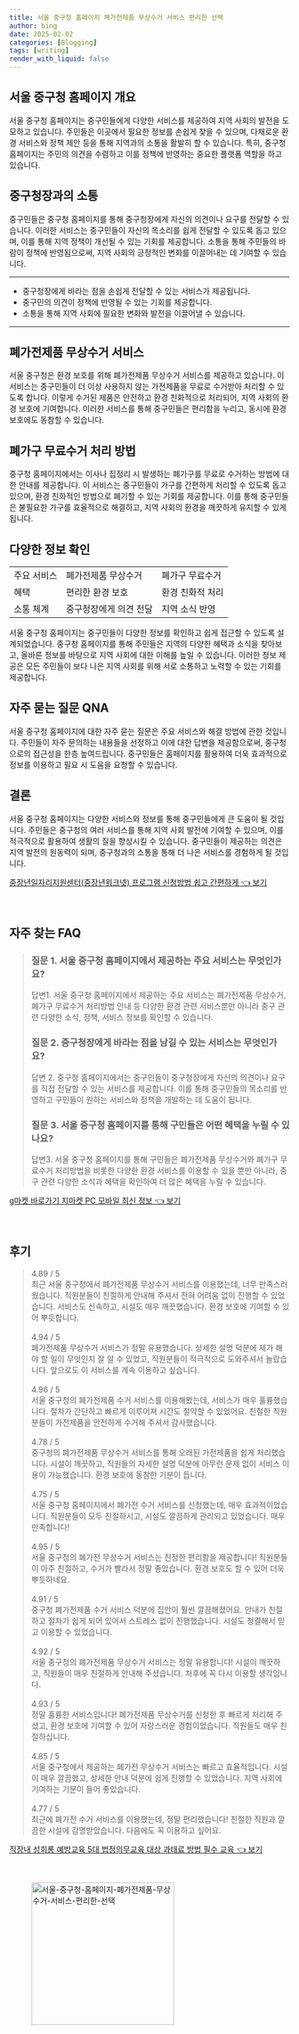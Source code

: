 ```yaml
---
title: 서울 중구청 홈페이지 폐가전제품 무상수거 서비스 편리한 선택
author: bing
date: 2025-02-02
categories: [Blogging]
tags: [writing]
render_with_liquid: false
---
```



<h2 id='서울 중구청 홈페이지 개요'>서울 중구청 홈페이지 개요</h2>

<p>서울 중구청 홈페이지는 중구민들에게 다양한 서비스를 제공하여 지역 사회의 발전을 도모하고 있습니다. 주민들은 이곳에서 필요한 정보를 손쉽게 찾을 수 있으며, 다채로운 환경 서비스와 정책 제안 등을 통해 지역과의 소통을 활발히 할 수 있습니다. 특히, 중구청 홈페이지는 주민의 의견을 수렴하고 이를 정책에 반영하는 중요한 플랫폼 역할을 하고 있습니다.</p>

<h2 id='중구청장과의 소통'>중구청장과의 소통</h2>

<p>중구민들은 중구청 홈페이지를 통해 중구청장에게 자신의 의견이나 요구를 전달할 수 있습니다. 이러한 서비스는 중구민들이 자신의 목소리를 쉽게 전달할 수 있도록 돕고 있으며, 이를 통해 지역 정책이 개선될 수 있는 기회를 제공합니다. 소통을 통해 주민들의 바람이 정책에 반영됨으로써, 지역 사회의 긍정적인 변화를 이끌어내는 데 기여할 수 있습니다.</p>

<hr />

<ul>
    <li>중구청장에게 바라는 점을 손쉽게 전달할 수 있는 서비스가 제공됩니다.</li>
    <li>중구민의 의견이 정책에 반영될 수 있는 기회를 제공합니다.</li>
    <li>소통을 통해 지역 사회에 필요한 변화와 발전을 이끌어낼 수 있습니다.</li>
</ul>

<hr />

<h2 id='폐가전제품 무상수거 서비스'>폐가전제품 무상수거 서비스</h2>

<p>서울 중구청은 환경 보호를 위해 폐가전제품 무상수거 서비스를 제공하고 있습니다. 이 서비스는 중구민들이 더 이상 사용하지 않는 가전제품을 무료로 수거받아 처리할 수 있도록 합니다. 이렇게 수거된 제품은 안전하고 환경 친화적으로 처리되어, 지역 사회의 환경 보호에 기여합니다. 이러한 서비스를 통해 중구민들은 편리함을 누리고, 동시에 환경 보호에도 동참할 수 있습니다.</p>

<h2 id='폐가구 무료수거 처리 방법'>폐가구 무료수거 처리 방법</h2>

<p>중구청 홈페이지에서는 이사나 집정리 시 발생하는 폐가구를 무료로 수거하는 방법에 대한 안내를 제공합니다. 이 서비스는 중구민들이 가구를 간편하게 처리할 수 있도록 돕고 있으며, 환경 친화적인 방법으로 폐기할 수 있는 기회를 제공합니다. 이를 통해 중구민들은 불필요한 가구를 효율적으로 해결하고, 지역 사회의 환경을 깨끗하게 유지할 수 있게 됩니다.</p>

<h2 id='다양한 정보 확인'>다양한 정보 확인</h2>

<table>
    <tr>
        <td>주요 서비스</td>
        <td>폐가전제품 무상수거</td>
        <td>폐가구 무료수거</td>
    </tr>
    <tr>
        <td>혜택</td>
        <td>편리한 환경 보호</td>
        <td>환경 친화적 처리</td>
    </tr>
    <tr>
        <td>소통 체계</td>
        <td>중구청장에게 의견 전달</td>
        <td>지역 소식 반영</td>
    </tr>
</table>

<p>서울 중구청 홈페이지는 중구민들이 다양한 정보를 확인하고 쉽게 접근할 수 있도록 설계되었습니다. 중구청 홈페이지를 통해 주민들은 지역의 다양한 혜택과 소식을 찾아보고, 올바른 정보를 바탕으로 지역 사회에 대한 이해를 높일 수 있습니다. 이러한 정보 제공은 모든 주민들이 보다 나은 지역 사회를 위해 서로 소통하고 노력할 수 있는 기회를 제공합니다.</p>

<h2 id='자주 묻는 질문 QNA'>자주 묻는 질문 QNA</h2>

<p>서울 중구청 홈페이지에 대한 자주 묻는 질문은 주요 서비스와 해결 방법에 관한 것입니다. 주민들이 자주 문의하는 내용들을 선정하고 이에 대한 답변을 제공함으로써, 중구청으로의 접근성을 한층 높여드립니다. 중구민들은 홈페이지를 활용하여 더욱 효과적으로 정보를 이용하고 필요 시 도움을 요청할 수 있습니다.</p>

<h2 id='결론'>결론</h2>

<p>서울 중구청 홈페이지는 다양한 서비스와 정보를 통해 중구민들에게 큰 도움이 될 것입니다. 주민들은 중구청의 여러 서비스를 통해 지역 사회 발전에 기여할 수 있으며, 이를 적극적으로 활용하여 생활의 질을 향상시킬 수 있습니다. 중구민들이 제공하는 의견은 지역 발전의 원동력이 되며, 중구청과의 소통을 통해 더 나은 서비스를 경험하게 될 것입니다.</p>


<p><a class="click-button" title="중장년일자리지원센터(중장년워크넷) 프로그램 신청방법 쉽고 간편하게" href="https://yellowplanner.github.io/posts/%EC%A4%91%EC%9E%A5%EB%85%84%EC%9D%BC%EC%9E%90%EB%A6%AC%EC%A7%80%EC%9B%90%EC%84%BC%ED%84%B0(%EC%A4%91%EC%9E%A5%EB%85%84%EC%9B%8C%ED%81%AC%EB%84%B7)-%ED%94%84%EB%A1%9C%EA%B7%B8%EB%9E%A8-%EC%8B%A0%EC%B2%AD%EB%B0%A9%EB%B2%95-%EC%89%BD%EA%B3%A0-%EA%B0%84%ED%8E%B8%ED%95%98%EA%B2%8C/" rel="dofollow">중장년일자리지원센터(중장년워크넷) 프로그램 신청방법 쉽고 간편하게 👈 보기</a></p><br>
<h2 id='자주_찾는_FAQ'>자주 찾는 FAQ</h2>
<div itemscope="" itemtype="https://schema.org/FAQPage"> 
<blockquote> 
<div itemscope="" itemprop="mainEntity" itemtype="https://schema.org/Question"> 
<h3 itemprop="name">질문 1. 서울 중구청 홈페이지에서 제공하는 주요 서비스는 무엇인가요?</h3> 
<div itemscope="" itemprop="acceptedAnswer" itemtype="https://schema.org/Answer"> 
<span itemprop="text"> 
<p>답변1. 서울 중구청 홈페이지에서 제공하는 주요 서비스는 폐가전제품 무상수거, 폐가구 무료수거 처리방법 안내 등 다양한 환경 관련 서비스뿐만 아니라 중구 관련 다양한 소식, 정책, 서비스 정보를 확인할 수 있습니다.</p> 
</span> 
</div> 
</div> 

<div itemscope="" itemprop="mainEntity" itemtype="https://schema.org/Question"> 
<h3 itemprop="name">질문 2. 중구청장에게 바라는 점을 남길 수 있는 서비스는 무엇인가요?</h3> 
<div itemscope="" itemprop="acceptedAnswer" itemtype="https://schema.org/Answer"> 
<span itemprop="text"> 
<p>답변 2. 중구청 홈페이지에서는 중구민들이 중구청장에게 자신의 의견이나 요구를 직접 전달할 수 있는 서비스를 제공합니다. 이를 통해 중구민들의 목소리를 반영하고 구민들이 원하는 서비스와 정책을 개발하는 데 도움이 됩니다.</p> 
</span> 
</div> 
</div> 

<div itemscope="" itemprop="mainEntity" itemtype="https://schema.org/Question"> 
<h3 itemprop="name">질문 3. 서울 중구청 홈페이지를 통해 구민들은 어떤 혜택을 누릴 수 있나요?</h3> 
<div itemscope="" itemprop="acceptedAnswer" itemtype="https://schema.org/Answer"> 
<span itemprop="text"> 
<p>답변3. 서울 중구청 홈페이지를 통해 구민들은 폐가전제품 무상수거와 폐가구 무료수거 처리방법을 비롯한 다양한 환경 서비스를 이용할 수 있을 뿐만 아니라, 중구 관련 다양한 소식과 혜택을 확인하여 더 많은 혜택을 누릴 수 있습니다.</p> 
</span> 
</div> 
</div> 
</blockquote> 
</div>
<p><a class="click-button" title="g마켓 바로가기 지마켓 PC 모바일 최신 정보" href="https://yellowplanner.github.io/posts/g%EB%A7%88%EC%BC%93-%EB%B0%94%EB%A1%9C%EA%B0%80%EA%B8%B0-%EC%A7%80%EB%A7%88%EC%BC%93-PC-%EB%AA%A8%EB%B0%94%EC%9D%BC-%EC%B5%9C%EC%8B%A0-%EC%A0%95%EB%B3%B4/" rel="dofollow">g마켓 바로가기 지마켓 PC 모바일 최신 정보 👈 보기</a></p><br>
<h2 id='후기'>후기</h2>
<div itemscope itemtype="https://schema.org/Product">
  <blockquote>
  <div itemprop="review" itemscope itemtype="https://schema.org/Review">
      <div itemprop="reviewRating" itemscope itemtype="https://schema.org/Rating"> <span itemprop="ratingValue">4.89</span> / <span itemprop="bestRating">5</span> </div>
      <span itemprop="reviewBody">최근 서울 중구청에서 폐가전제품 무상수거 서비스를 이용했는데, 너무 만족스러웠습니다. 직원분들이 친절하게 안내해 주셔서 전혀 어려움 없이 진행할 수 있었습니다. 서비스도 신속하고, 시설도 매우 깨끗했습니다. 환경 보호에 기여할 수 있어 뿌듯합니다.</span>
  </div>
  <br>
  <div itemprop="review" itemscope itemtype="https://schema.org/Review">
      <div itemprop="reviewRating" itemscope itemtype="https://schema.org/Rating"> <span itemprop="ratingValue">4.94</span> / <span itemprop="bestRating">5</span> </div>
      <span itemprop="reviewBody">폐가전제품 무상수거 서비스가 정말 유용했습니다. 상세한 설명 덕분에 제가 해야 할 일이 무엇인지 잘 알 수 있었고, 직원분들이 적극적으로 도와주셔서 놀랐습니다. 앞으로도 이 서비스를 계속 이용하고 싶습니다.</span>
  </div>
  <br>
  <div itemprop="review" itemscope itemtype="https://schema.org/Review">
      <div itemprop="reviewRating" itemscope itemtype="https://schema.org/Rating"> <span itemprop="ratingValue">4.96</span> / <span itemprop="bestRating">5</span> </div>
      <span itemprop="reviewBody">서울 중구청의 폐가전제품 수거 서비스를 이용해봤는데, 서비스가 매우 훌륭했습니다. 절차가 간단하고 빠르게 이루어져 시간도 절약할 수 있었어요. 친절한 직원분들이 가전제품을 안전하게 수거해 주셔서 감사했습니다.</span>
  </div>
  <br>
  <div itemprop="review" itemscope itemtype="https://schema.org/Review">
      <div itemprop="reviewRating" itemscope itemtype="https://schema.org/Rating"> <span itemprop="ratingValue">4.78</span> / <span itemprop="bestRating">5</span> </div>
      <span itemprop="reviewBody">중구청의 폐가전제품 무상수거 서비스를 통해 오래된 가전제품을 쉽게 처리했습니다. 시설이 깨끗하고, 직원들의 자세한 설명 덕분에 아무런 문제 없이 서비스 이용이 가능했습니다. 환경 보호에 동참한 기분이 듭니다.</span>
  </div>
  <br>
  <div itemprop="review" itemscope itemtype="https://schema.org/Review">
      <div itemprop="reviewRating" itemscope itemtype="https://schema.org/Rating"> <span itemprop="ratingValue">4.75</span> / <span itemprop="bestRating">5</span> </div>
      <span itemprop="reviewBody">서울 중구청 홈페이지에서 폐가전 수거 서비스를 신청했는데, 매우 효과적이었습니다. 직원분들이 모두 친절하시고, 시설도 깔끔하게 관리되고 있었습니다. 매우 만족합니다!</span>
  </div>
  <br>
  <div itemprop="review" itemscope itemtype="https://schema.org/Review">
      <div itemprop="reviewRating" itemscope itemtype="https://schema.org/Rating"> <span itemprop="ratingValue">4.95</span> / <span itemprop="bestRating">5</span> </div>
      <span itemprop="reviewBody">서울 중구청의 폐가전 무상수거 서비스는 진정한 편리함을 제공합니다! 직원분들이 아주 친절하고, 수거가 빨라서 정말 좋았습니다. 환경 보호도 할 수 있어 더욱 뿌듯하네요.</span>
  </div>
  <br>
  <div itemprop="review" itemscope itemtype="https://schema.org/Review">
      <div itemprop="reviewRating" itemscope itemtype="https://schema.org/Rating"> <span itemprop="ratingValue">4.91</span> / <span itemprop="bestRating">5</span> </div>
      <span itemprop="reviewBody">중구청 폐가전제품 수거 서비스 덕분에 집안이 훨씬 깔끔해졌어요. 안내가 친절하고 절차가 쉽게 되어 있어서 스트레스 없이 진행했습니다. 시설도 청결해서 믿고 이용할 수 있었습니다.</span>
  </div>
  <br>
  <div itemprop="review" itemscope itemtype="https://schema.org/Review">
      <div itemprop="reviewRating" itemscope itemtype="schema.org/Rating"> <span itemprop="ratingValue">4.92</span> / <span itemprop="bestRating">5</span> </div>
      <span itemprop="reviewBody">서울 중구청의 폐가전제품 무상수거 서비스는 정말 유용합니다! 시설이 깨끗하고, 직원들이 매우 친절하게 안내해 주셨습니다. 차후에 꼭 다시 이용할 생각입니다.</span>
  </div>
  <br>
  <div itemprop="review" itemscope itemtype="https://schema.org/Review">
      <div itemprop="reviewRating" itemscope itemtype="schema.org/Rating"> <span itemprop="ratingValue">4.93</span> / <span itemprop="bestRating">5</span> </div>
      <span itemprop="reviewBody">정말 훌륭한 서비스입니다! 폐가전제품 무상수거를 신청한 후 빠르게 처리해 주셨고, 환경 보호에 기여할 수 있어 자랑스러운 경험이었습니다. 직원들도 매우 친절하십니다.</span>
  </div>
  <br>
  <div itemprop="review" itemscope itemtype="https://schema.org/Review">
      <div itemprop="reviewRating" itemscope itemtype="schema.org/Rating"> <span itemprop="ratingValue">4.85</span> / <span itemprop="bestRating">5</span> </div>
      <span itemprop="reviewBody">서울 중구청에서 제공하는 폐가전 무상수거 서비스는 빠르고 효율적입니다. 시설이 매우 깔끔했고, 상세한 안내 덕분에 쉽게 진행할 수 있었습니다. 지역 사회에 기여하는 기분이 들어 좋았습니다.</span>
  </div>
  <br>
  <div itemprop="review" itemscope itemtype="https://schema.org/Review">
      <div itemprop="reviewRating" itemscope itemtype="schema.org/Rating"> <span itemprop="ratingValue">4.77</span> / <span itemprop="bestRating">5</span> </div>
      <span itemprop="reviewBody">최근에 폐가전 수거 서비스를 이용했는데, 정말 편리했습니다! 친절한 직원과 깔끔한 시설에 감명받았습니다. 다음에도 꼭 이용하고 싶어요.</span>
  </div>
  </blockquote>
</div>
<p><a class="click-button" title="직장내 성희롱 예방교육 5대 법정의무교육 대상 과태료 방법 필수 교육" href="https://yellowplanner.github.io/posts/%EC%A7%81%EC%9E%A5%EB%82%B4-%EC%84%B1%ED%9D%AC%EB%A1%B1-%EC%98%88%EB%B0%A9%EA%B5%90%EC%9C%A1-5%EB%8C%80-%EB%B2%95%EC%A0%95%EC%9D%98%EB%AC%B4%EA%B5%90%EC%9C%A1-%EB%8C%80%EC%83%81-%EA%B3%BC%ED%83%9C%EB%A3%8C-%EB%B0%A9%EB%B2%95-%ED%95%84%EC%88%98-%EA%B5%90%EC%9C%A1/" rel="dofollow">직장내 성희롱 예방교육 5대 법정의무교육 대상 과태료 방법 필수 교육 👈 보기</a></p><br>
<figure class="image"><img src="https://yellowplanner.github.io/assets/img/thumbnail/서울-중구청-홈페이지-폐가전제품-무상수거-서비스-편리한-선택.webp" alt="서울-중구청-홈페이지-폐가전제품-무상수거-서비스-편리한-선택" width="256" height="256"></figure>